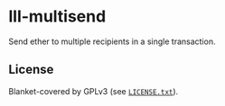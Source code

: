 # lll-multisend

Send ether to multiple recipients in a single transaction.


## License

Blanket-covered by GPLv3 (see [`LICENSE.txt`](LICENSE.txt)).
